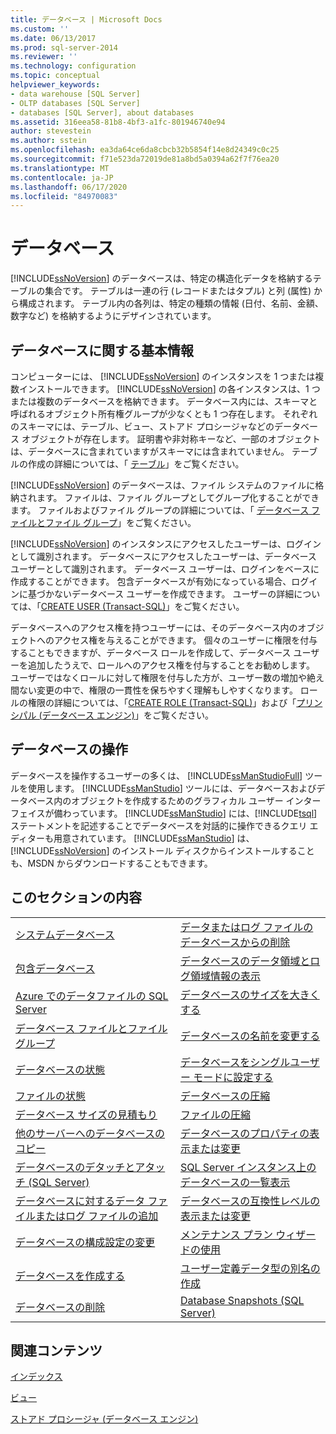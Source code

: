 ```yaml
---
title: データベース | Microsoft Docs
ms.custom: ''
ms.date: 06/13/2017
ms.prod: sql-server-2014
ms.reviewer: ''
ms.technology: configuration
ms.topic: conceptual
helpviewer_keywords:
- data warehouse [SQL Server]
- OLTP databases [SQL Server]
- databases [SQL Server], about databases
ms.assetid: 316eea58-81b8-4bf3-a1fc-801946740e94
author: stevestein
ms.author: sstein
ms.openlocfilehash: ea3da64ce6da8cbcb32b5854f14e8d24349c0c25
ms.sourcegitcommit: f71e523da72019de81a8bd5a0394a62f7f76ea20
ms.translationtype: MT
ms.contentlocale: ja-JP
ms.lasthandoff: 06/17/2020
ms.locfileid: "84970083"
---
```

# <a name="databases"></a>データベース
  [!INCLUDE[ssNoVersion](../../includes/ssnoversion-md.md)] のデータベースは、特定の構造化データを格納するテーブルの集合です。 テーブルは一連の行 (レコードまたはタプル) と列 (属性) から構成されます。 テーブル内の各列は、特定の種類の情報 (日付、名前、金額、数字など) を格納するようにデザインされています。  
  
## <a name="basic-information-about-databases"></a>データベースに関する基本情報  
 コンピューターには、 [!INCLUDE[ssNoVersion](../../includes/ssnoversion-md.md)] のインスタンスを 1 つまたは複数インストールできます。 [!INCLUDE[ssNoVersion](../../includes/ssnoversion-md.md)] の各インスタンスは、1 つまたは複数のデータベースを格納できます。  データベース内には、スキーマと呼ばれるオブジェクト所有権グループが少なくとも 1 つ存在します。 それぞれのスキーマには、テーブル、ビュー、ストアド プロシージャなどのデータベース オブジェクトが存在します。 証明書や非対称キーなど、一部のオブジェクトは、データベースに含まれていますがスキーマには含まれていません。 テーブルの作成の詳細については、「 [テーブル](../tables/tables.md)」をご覧ください。  
  
 [!INCLUDE[ssNoVersion](../../includes/ssnoversion-md.md)] のデータベースは、ファイル システムのファイルに格納されます。 ファイルは、ファイル グループとしてグループ化することができます。 ファイルおよびファイル グループの詳細については、「 [データベース ファイルとファイル グループ](database-files-and-filegroups.md)」をご覧ください。  
  
 [!INCLUDE[ssNoVersion](../../includes/ssnoversion-md.md)] のインスタンスにアクセスしたユーザーは、ログインとして識別されます。 データベースにアクセスしたユーザーは、データベース ユーザーとして識別されます。 データベース ユーザーは、ログインをベースに作成することができます。 包含データベースが有効になっている場合、ログインに基づかないデータベース ユーザーを作成できます。 ユーザーの詳細については、「[CREATE USER &#40;Transact-SQL&#41;](/sql/t-sql/statements/create-user-transact-sql)」をご覧ください。  
  
 データベースへのアクセス権を持つユーザーには、そのデータベース内のオブジェクトへのアクセス権を与えることができます。 個々のユーザーに権限を付与することもできますが、データベース ロールを作成して、データベース ユーザーを追加したうえで、ロールへのアクセス権を付与することをお勧めします。 ユーザーではなくロールに対して権限を付与した方が、ユーザー数の増加や絶え間ない変更の中で、権限の一貫性を保ちやすく理解もしやすくなります。 ロールの権限の詳細については、「[CREATE ROLE &#40;Transact-SQL&#41;](/sql/t-sql/statements/create-role-transact-sql)」および「[プリンシパル &#40;データベース エンジン&#41;](../security/authentication-access/principals-database-engine.md)」をご覧ください。  
  
## <a name="working-with-databases"></a>データベースの操作  
 データベースを操作するユーザーの多くは、 [!INCLUDE[ssManStudioFull](../../includes/ssmanstudiofull-md.md)] ツールを使用します。 [!INCLUDE[ssManStudio](../../includes/ssmanstudio-md.md)] ツールには、データベースおよびデータベース内のオブジェクトを作成するためのグラフィカル ユーザー インターフェイスが備わっています。 [!INCLUDE[ssManStudio](../../includes/ssmanstudio-md.md)] には、[!INCLUDE[tsql](../../includes/tsql-md.md)] ステートメントを記述することでデータベースを対話的に操作できるクエリ エディターも用意されています。 [!INCLUDE[ssManStudio](../../includes/ssmanstudio-md.md)] は、[!INCLUDE[ssNoVersion](../../includes/ssnoversion-md.md)] のインストール ディスクからインストールすることも、MSDN からダウンロードすることもできます。  
  
## <a name="in-this-section"></a>このセクションの内容  
  
|||  
|-|-|  
|[システムデータベース](system-databases.md)|[データまたはログ ファイルのデータベースからの削除](delete-data-or-log-files-from-a-database.md)|  
|[包含データベース](contained-databases.md)|[データベースのデータ領域とログ領域情報の表示](display-data-and-log-space-information-for-a-database.md)|  
|[Azure でのデータファイルの SQL Server](sql-server-data-files-in-microsoft-azure.md)|[データベースのサイズを大きくする](increase-the-size-of-a-database.md)|  
|[データベース ファイルとファイル グループ](database-files-and-filegroups.md)|[データベースの名前を変更する](rename-a-database.md)|  
|[データベースの状態](database-states.md)|[データベースをシングルユーザー モードに設定する](set-a-database-to-single-user-mode.md)|  
|[ファイルの状態](file-states.md)|[データベースの圧縮](shrink-a-database.md)|  
|[データベース サイズの見積もり](estimate-the-size-of-a-database.md)|[ファイルの圧縮](shrink-a-file.md)|  
|[他のサーバーへのデータベースのコピー](copy-databases-to-other-servers.md)|[データベースのプロパティの表示または変更](view-or-change-the-properties-of-a-database.md)|  
|[データベースのデタッチとアタッチ &#40;SQL Server&#41;](database-detach-and-attach-sql-server.md)|[SQL Server インスタンス上のデータベースの一覧表示](view-a-list-of-databases-on-an-instance-of-sql-server.md)|  
|[データベースに対するデータ ファイルまたはログ ファイルの追加](add-data-or-log-files-to-a-database.md)|[データベースの互換性レベルの表示または変更](view-or-change-the-compatibility-level-of-a-database.md)|  
|[データベースの構成設定の変更](change-the-configuration-settings-for-a-database.md)|[メンテナンス プラン ウィザードの使用](../maintenance-plans/use-the-maintenance-plan-wizard.md)|  
|[データベースを作成する](create-a-database.md)|[ユーザー定義データ型の別名の作成](create-a-user-defined-data-type-alias.md)|  
|[データベースの削除](delete-a-database.md)|[Database Snapshots &#40;SQL Server&#41;](database-snapshots-sql-server.md)|  
  
## <a name="related-content"></a>関連コンテンツ  
 [インデックス](../indexes/indexes.md)  
  
 [ビュー](../views/views.md)  
  
 [ストアド プロシージャ &#40;データベース エンジン&#41;](../stored-procedures/stored-procedures-database-engine.md)  
  
  
